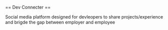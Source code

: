 == Dev Connecter == 

Social media platform designed for devleopers to share projects/experience and brigde the gap between employer and employee
